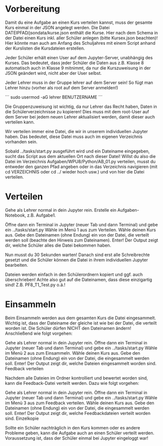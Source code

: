 # Vorbereitung

Damit du eine Aufgabe an einen Kurs verteilen kannst, muss der gesamte Kurs einmal in der JSON angelegt werden. Die Datei DATEIPFAD/jsondata/kurse.json enthält die Kurse. Hier nach dem Schema in der Datei einen Kurs inkl. aller Schüler anlegen (bitte Kursex.json beachten)! Hier könnte man auch am Anfang des Schuljahres mit einem Script anhand der Kurslisten die Kursdateien erstellen. 

Jeder Schüler erhält einen User auf dem Jupyter-Server, unabhängig des Kurses. Das bedeutet, dass jeder Schüler die Daten aus z.B. Klasse 8 automatisch auch in Klasse 9 mitnimmt, da nur die Kurszuweisung in der JSON geändert wird, nicht aber der User selbst.

Jeder Lehrer muss in der Gruppe lehrer auf dem Server sein! So fügt man Lehrer hinzu (vorher als root auf dem Server anmelden!)

´´´
sudo usermod -aG lehrer BENUTZERNAME
´´´

Die Gruppenzuweisung ist wichtig, da nur Lehrer das Recht haben, Daten in die Schülerverzeichnisse zu kopieren! Dies muss mit dem root-User auf dem Server bei jedem neuen Lehrer aktualisiert werden, damit dieser auch verteilen kann.

Wir verteilen immer eine Datei, die wir in unserem individuellen Jupyter haben. Das bedeutet, diese Datei muss auch im eigenen Verzeichnis vorhanden sein.

Sobald ../tasks/start.py ausgeführt wird und ein Dateiname eingegeben, sucht das Script aus dem aktuellen Ort nach dieser Datei! Willst du also die Datei im Verzeichnis Aufgaben/WPU8/Python/AB_01.py verteilen, musst du entweder den ganzen Pfad angeben oder in das Verzeichnis navigieren (mit cd VERZEICHNIS oder cd ../ wieder hoch usw.) und von hier die Datei verteilen.

# Verteilen
Gehe als Lehrer normal in dein Jupyter rein.
Erstelle ein Aufgaben-Notebook, z.B. Aufgabe1.

Öffne dann ein Terminal in Jupyter (neuer Tab und dann Terminal) und gebe ein ../tasks/start.py
Wähle im Menü 1 aus zum Verteilen.
Wähle deinen Kurs aus.
Gebe den Dateinamen (ohne Endung) ein von der Datei, die verteilt werden soll (beachte den Hinweis zum Dateinamen).
Enter!
Der Output zeigt dir, welche Schüler alles die Datei bekommen haben.

Nun musst du 30 Sekunden warten! Danach sind erst alle Schreibrechte gesetzt und die Schüler können die Datei in ihrem individuellen Jupyter bearbeiten.

Dateien werden einfach in den Schülerordnern kopiert und ggf. auch überschrieben! Achte also gut auf die Dateinamen, dass diese einzigartig sind! Z.B. PF8_T1_Test.py o.ä.!

# Einsammeln

Beim Einsammeln werden aus dem gesamten Kurs die Datei eingesammelt. Wichtig ist, dass der Dateiname der gleiche ist wie bei der Datei, die verteilt worden ist. Die Schüler dürfen NICHT den Dateinamen ändern! Anschließend wie folgt vorgehen:

Gehe als Lehrer normal in dein Jupyter rein.
Öffne dann ein Terminal in Jupyter (neuer Tab und dann Terminal) und gebe ein ../tasks/start.py
Wähle im Menü 2 aus zum Einsammeln.
Wähle deinen Kurs aus.
Gebe den Dateinamen (ohne Endung) ein von der Datei, die eingesammelt werden soll.
Enter!
Der Output zeigt dir, welche Dateien eingesammelt worden sind.
Feedback verteilen

Nachdem alle Dateien im Ordner kontrolliert und bewertet worden sind, kann die Feedback-Datei verteilt werden. Dazu wie folgt vorgehen:

Gehe als Lehrer normal in dein Jupyter rein.
Öffne dann ein Terminal in Jupyter (neuer Tab und dann Terminal) und gebe ein ../tasks/start.py
Wähle im Menü 3 aus zum Feedback verteilen.
Wähle deinen Kurs aus.
Gebe den Dateinamen (ohne Endung) ein von der Datei, die eingesammelt werden soll.
Enter!
Der Output zeigt dir, welche Feedbackdateien verteilt worden sind.
Einzelkopie

Sollte ein Schüler nachträglich in den Kurs kommen oder es andere Probleme geben, kann die Aufgabe auch an einen Schüler verteilt werden. Voraussetzung ist, dass der Schüler einmal bei Jupyter eingeloggt war!